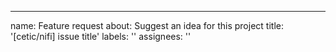 ---
name: Feature request
about: Suggest an idea for this project
title: '[cetic/nifi] issue title'
labels: ''
assignees: ''
